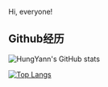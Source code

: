 Hi, everyone! 

## Github经历
![HungYann's GitHub stats](https://github-readme-stats.vercel.app/api?username=HungYann&bg_color=30,e96443,904e95&title_color=fff&text_color=fff)

[![Top Langs](https://github-readme-stats.vercel.app/api/top-langs/?username=HungYann&layout=compact)](https://github.com/anuraghazra/github-readme-stats)
